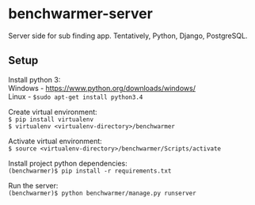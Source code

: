 # benchwarmer-server
Server side for sub finding app. Tentatively, Python, Django, PostgreSQL.

## Setup
Install python 3:  
Windows - https://www.python.org/downloads/windows/  
Linux - `$sudo apt-get install python3.4`  
  
Create virtual environment:  
`$ pip install virtualenv`  
`$ virtualenv <virtualenv-directory>/benchwarmer`  

Activate virtual environment:  
`$ source <virtualenv-directory>/benchwarmer/Scripts/activate`

Install project python dependencies:  
`(benchwarmer)$ pip install -r requirements.txt`  

Run the server:  
`(benchwarmer)$ python benchwarmer/manage.py runserver`